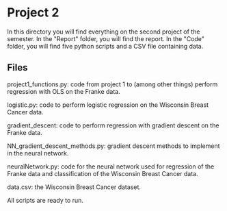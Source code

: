 # Project 2

In this directory you will find everything on the second project of the semester. 
In the "Report" folder, you will find the report. In the "Code" folder, you will find five python scripts and a CSV file containing data.

## Files

project1_functions.py: code from project 1 to (among other things) perform regression with OLS on the Franke data.

logistic.py: code to perform logistic regression on the Wisconsin Breast Cancer data.

gradient_descent: code to perform regression with gradient descent on the Franke data.

NN_gradient_descent_methods.py: gradient descent methods to implement in the neural network.

neuralNetwork.py: code for the neural network used for regression of the Franke data and classification of the Wisconsin Breast Cancer data.

data.csv: the Wisconsin Breast Cancer dataset.

All scripts are ready to run.

